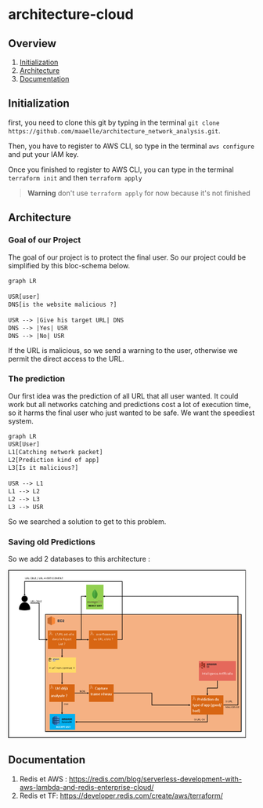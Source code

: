 # architecture-cloud

## Overview
 1. [Initialization](#initialization)
 2. [Architecture](#Architecture)
 3. [Documentation](#Documentation)



## Initialization

first, you need to clone this git by typing in the terminal 
`git clone https://github.com/maaelle/architecture_network_analysis.git`.

Then, you have to register to AWS CLI, so type in the terminal `aws configure` and put your IAM key.

Once you finished to register to AWS CLI, you can type in the terminal `terraform init` and then `terraform apply`

> **Warning**
> don't use `terraform apply` for now because it's not finished


## Architecture

### Goal of our Project

The goal of our project is to protect the final user. 
So our project could be simplified by this bloc-schema below.

```mermaid
graph LR

USR[user]
DNS[is the website malicious ?]

USR --> |Give his target URL| DNS
DNS --> |Yes| USR
DNS --> |No| USR
```
If the URL is malicious, so we send a warning to the user, otherwise we permit the direct access to the URL.

### The prediction

Our first idea was the prediction of all URL that all user wanted. 
It could work but all networks catching and predictions cost a lot of execution time, so it harms the final user 
who just wanted to be safe. We want the speediest system.

```mermaid 
graph LR
USR[User]
L1[Catching network packet]
L2[Prediction kind of app]
L3[Is it malicious?]

USR --> L1
L1 --> L2
L2 --> L3
L3 --> USR
```

So we searched a solution to get to this problem.

### Saving old Predictions

So we add 2 databases to this architecture :

![saving old predictions](docs/saving-old-predictions.png)



## Documentation

1. Redis et AWS : https://redis.com/blog/serverless-development-with-aws-lambda-and-redis-enterprise-cloud/
2. Redis et TF: https://developer.redis.com/create/aws/terraform/
